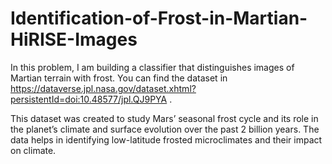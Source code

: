 # Identification-of-Frost-in-Martian-HiRISE-Images
In this problem, I am building a classifier that distinguishes images of Martian terrain with frost. You can find the dataset in https://dataverse.jpl.nasa.gov/dataset.xhtml?persistentId=doi:10.48577/jpl.QJ9PYA .

This dataset was created to study Mars’ seasonal frost cycle and its role in the planet’s climate and surface evolution over the past 2 billion years. The data helps in identifying low-latitude frosted microclimates and their impact on climate.
